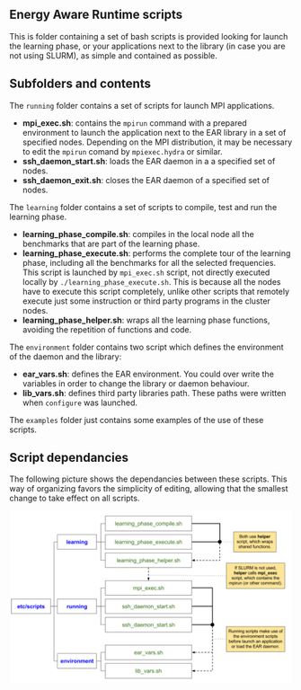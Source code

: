 Energy Aware Runtime scripts
----------------------------
This is folder containing a set of bash scripts is provided looking for launch the learning phase, or your applications next to the library (in case you are not using SLURM), as simple and contained as possible.

Subfolders and contents
-----------------------
The `running` folder contains a set of scripts for launch MPI applications.
- **mpi_exec.sh**: contains the `mpirun` command with a prepared environment to launch the application next to the EAR library in a set of specified nodes. Depending on the MPI distribution, it may be necessary to edit the `mpirun` comand by `mpiexec.hydra` or similar.
- **ssh_daemon_start.sh**: loads the EAR daemon in a a specified set of nodes.
- **ssh_daemon_exit.sh**: closes the EAR daemon of a specified set of nodes.

The `learning` folder contains a set of scripts to compile, test and run the learning phase.
- **learning_phase_compile.sh**: compiles in the local node all the benchmarks that are part of the learning phase.
- **learning_phase_execute.sh**: performs the complete tour of the learning phase, including all the benchmarks for all the selected frequencies. This script is launched by `mpi_exec.sh` script, not directly executed locally by `./learning_phase_execute.sh`. This is because all the nodes have to execute this script completely, unlike other scripts that  remotely execute just some instruction or third party programs in the cluster nodes.
- **learning_phase_helper.sh**: wraps all the learning phase functions, avoiding the repetition of functions and code.

The `environment` folder contains two script which defines the environment of the daemon and the library:
- **ear_vars.sh**: defines the EAR environment. You could over write the variables in order to change the library or daemon behaviour.
- **lib_vars.sh**: defines third party libraries path. These paths were written when `configure` was launched.

The `examples` folder just contains some examples of the use of these scripts.

Script dependancies
-------------------
The following picture shows the dependancies between these scripts. This way of organizing favors the simplicity of editing, allowing that the smallest change to take effect on all scripts.

<img src="etc/images/scripts.png" align="left">